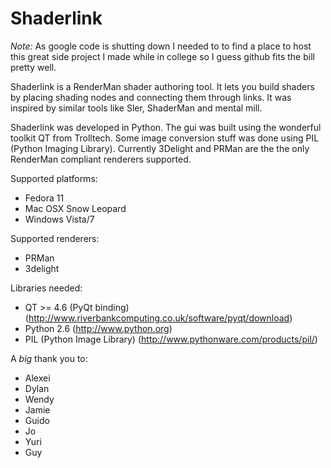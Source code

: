 # Shaderlink

*Note:* As google code is shutting down I needed to to find a place to host this great side project I made while in college so I guess github fits the bill pretty well.

Shaderlink is a RenderMan shader authoring tool. It lets you build shaders by placing shading nodes and connecting them through links. It was inspired by similar tools like Sler, ShaderMan and mental mill.

Shaderlink was developed in Python. The gui was built using the wonderful toolkit QT from Trolltech. Some image conversion stuff was done using PIL (Python Imaging Library). Currently 3Delight and PRMan are the the only RenderMan compliant renderers supported.

Supported platforms:
  * Fedora 11
  * Mac OSX Snow Leopard
  * Windows Vista/7

Supported renderers:
  * PRMan 
  * 3delight

Libraries needed:
  * QT >= 4.6 (PyQt binding) (http://www.riverbankcomputing.co.uk/software/pyqt/download)
  * Python 2.6 (http://www.python.org)
  * PIL (Python Image Library) (http://www.pythonware.com/products/pil/)

A *big* thank you to:
  * Alexei
  * Dylan 
  * Wendy  
  * Jamie
  * Guido
  * Jo
  * Yuri
  * Guy
